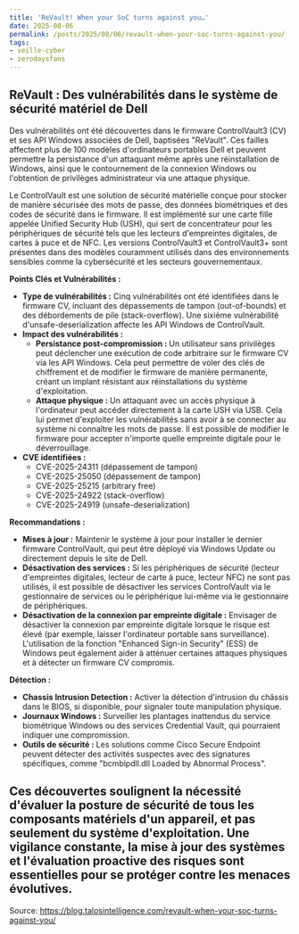 ```yaml
---
title: 'ReVault! When your SoC turns against you…'
date: 2025-08-06
permalink: /posts/2025/08/06/revault-when-your-soc-turns-against-you/
tags:
- veille-cyber
- zerodaysfans
---
```

## ReVault : Des vulnérabilités dans le système de sécurité matériel de Dell

Des vulnérabilités ont été découvertes dans le firmware ControlVault3 (CV) et ses API Windows associées de Dell, baptisées "ReVault". Ces failles affectent plus de 100 modèles d'ordinateurs portables Dell et peuvent permettre la persistance d'un attaquant même après une réinstallation de Windows, ainsi que le contournement de la connexion Windows ou l'obtention de privilèges administrateur via une attaque physique.

Le ControlVault est une solution de sécurité matérielle conçue pour stocker de manière sécurisée des mots de passe, des données biométriques et des codes de sécurité dans le firmware. Il est implémenté sur une carte fille appelée Unified Security Hub (USH), qui sert de concentrateur pour les périphériques de sécurité tels que les lecteurs d'empreintes digitales, de cartes à puce et de NFC. Les versions ControlVault3 et ControlVault3+ sont présentes dans des modèles couramment utilisés dans des environnements sensibles comme la cybersécurité et les secteurs gouvernementaux.

**Points Clés et Vulnérabilités :**

*   **Type de vulnérabilités :** Cinq vulnérabilités ont été identifiées dans le firmware CV, incluant des dépassements de tampon (out-of-bounds) et des débordements de pile (stack-overflow). Une sixième vulnérabilité d'unsafe-deserialization affecte les API Windows de ControlVault.
*   **Impact des vulnérabilités :**
    *   **Persistance post-compromission :** Un utilisateur sans privilèges peut déclencher une exécution de code arbitraire sur le firmware CV via les API Windows. Cela peut permettre de voler des clés de chiffrement et de modifier le firmware de manière permanente, créant un implant résistant aux réinstallations du système d'exploitation.
    *   **Attaque physique :** Un attaquant avec un accès physique à l'ordinateur peut accéder directement à la carte USH via USB. Cela lui permet d'exploiter les vulnérabilités sans avoir à se connecter au système ni connaître les mots de passe. Il est possible de modifier le firmware pour accepter n'importe quelle empreinte digitale pour le déverrouillage.
*   **CVE identifiées :**
    *   CVE-2025-24311 (dépassement de tampon)
    *   CVE-2025-25050 (dépassement de tampon)
    *   CVE-2025-25215 (arbitrary free)
    *   CVE-2025-24922 (stack-overflow)
    *   CVE-2025-24919 (unsafe-deserialization)

**Recommandations :**

*   **Mises à jour :** Maintenir le système à jour pour installer le dernier firmware ControlVault, qui peut être déployé via Windows Update ou directement depuis le site de Dell.
*   **Désactivation des services :** Si les périphériques de sécurité (lecteur d'empreintes digitales, lecteur de carte à puce, lecteur NFC) ne sont pas utilisés, il est possible de désactiver les services ControlVault via le gestionnaire de services ou le périphérique lui-même via le gestionnaire de périphériques.
*   **Désactivation de la connexion par empreinte digitale :** Envisager de désactiver la connexion par empreinte digitale lorsque le risque est élevé (par exemple, laisser l'ordinateur portable sans surveillance). L'utilisation de la fonction "Enhanced Sign-in Security" (ESS) de Windows peut également aider à atténuer certaines attaques physiques et à détecter un firmware CV compromis.

**Détection :**

*   **Chassis Intrusion Detection :** Activer la détection d'intrusion du châssis dans le BIOS, si disponible, pour signaler toute manipulation physique.
*   **Journaux Windows :** Surveiller les plantages inattendus du service biométrique Windows ou des services Credential Vault, qui pourraient indiquer une compromission.
*   **Outils de sécurité :** Les solutions comme Cisco Secure Endpoint peuvent détecter des activités suspectes avec des signatures spécifiques, comme "bcmbipdll.dll Loaded by Abnormal Process".

Ces découvertes soulignent la nécessité d'évaluer la posture de sécurité de tous les composants matériels d'un appareil, et pas seulement du système d'exploitation. Une vigilance constante, la mise à jour des systèmes et l'évaluation proactive des risques sont essentielles pour se protéger contre les menaces évolutives.
---
Source: https://blog.talosintelligence.com/revault-when-your-soc-turns-against-you/
